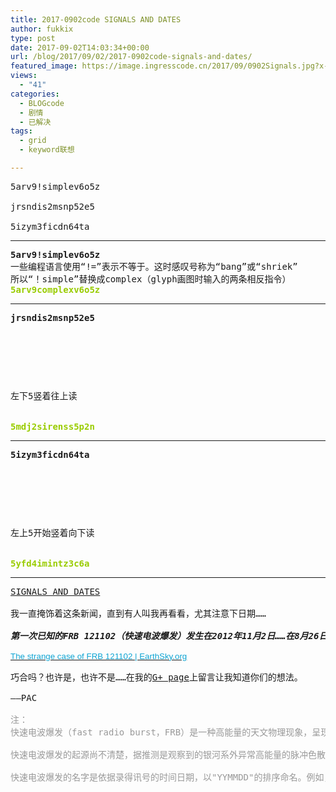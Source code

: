 ```yaml
---
title: 2017-0902code SIGNALS AND DATES
author: fukkix
type: post
date: 2017-09-02T14:03:34+00:00
url: /blog/2017/09/02/2017-0902code-signals-and-dates/
featured_image: https://image.ingresscode.cn/2017/09/0902Signals.jpg?x-oss-process=image/resize,m_fill,w_700,h_220
views:
  - "41"
categories:
  - BLOGcode
  - 剧情
  - 已解决
tags:
  - grid
  - keyword联想

---
```

<pre>5arv9!simplev6o5z

jrsndis2msnp52e5

5izym3ficdn64ta<!--more--></pre>

* * *

<pre><strong>5arv9!simplev6o5z</strong>
一些编程语言使用“!=”表示不等于。这时感叹号称为“bang”或“shriek”
所以“！simple”替换成complex（glyph画图时输入的两条相反指令）
<span style="color: #99cc00;"><strong>5arv9complexv6o5z</strong></span></pre>

* * *

<pre><strong>jrsndis2msnp52e5



<table border="0" cellpading="0" cellspacing="0"   >
  
  	
  
</table>

</strong>左下5竖着往上读


<span style="color: #99cc00;"><strong>5mdj2sirenss5p2n</strong></span></pre>

* * *

<pre><strong>5izym3ficdn64ta
</strong>


<table border="0" cellpading="0" cellspacing="0"   >
  
  	
  
</table>

左上5开始竖着向下读

<strong>
<span style="color: #99cc00;">5yfd4imintz3c6a</span></strong></pre>

* * *

<pre><a href="http://investigate.ingress.com/2017/09/02/signals-and-dates/">SIGNALS AND DATES
</a>
我一直掩饰着这条新闻，直到有人叫我再看看，尤其注意下日期……

<em><strong>第一次已知的FRB 121102（快速电波爆发）发生在2012年11月2日……在8月26日周六凌晨……累积了超过5小时大概400TB的观测数据……

</strong></em><span lang="EN-US" style="font-size: 10.0pt; font-family: 'Helvetica',sans-serif; color: #444444;"><a href="http://earthsky.org/space/fast-radio-bursts-repeating-frb-121102-breakthrough-listen"><span style="color: #0da4d3;">The strange case of FRB 121102 | EarthSky.org

</span></a></span>巧合吗？也许是，也许不是……在我的<a href="https://plus.google.com/+HRichardLoeb">G+ page</a>上留言让我知道你们的想法。

——PAC

<span style="color: #999999;">注：
快速电波爆发（fast radio burst，FRB）是一种高能量的天文物理现象，呈现瞬态电波脉冲，仅维持数毫秒的爆发。这些毫秒闪光都在银河系之外，有着非常明亮、未经分析、广泛的带宽。每次爆发的频率成分取决于爆发的量和不同波长的延迟时间。这种延迟被描述为与频散量相关的值。快速电波爆发的色散显示：其源头非常巨大，不能预期其在银河系之内，并且其传播会穿越等离子<sup id="cite_ref-lorimer2007_2-0" class="reference"></sup>。

快速电波爆发的起源尚不清楚，据推测是观察到的银河系外异常高能量的脉冲色散。有些人猜测这些信号可能是外星智慧的迹象。

快速电波爆发的名字是依据录得讯号的时间日期，以"YYMMDD"的排序命名。例如，2011年6月26日的就称为FRB 110626。第一个被发现的FRB是FRB 010621。在2015年1月19日，澳大利亚国家科学机构（联邦科学与工业研究组织，CSIRO）的天文学家在帕克斯电波天文台首度直接观测到FRB。</span></pre>